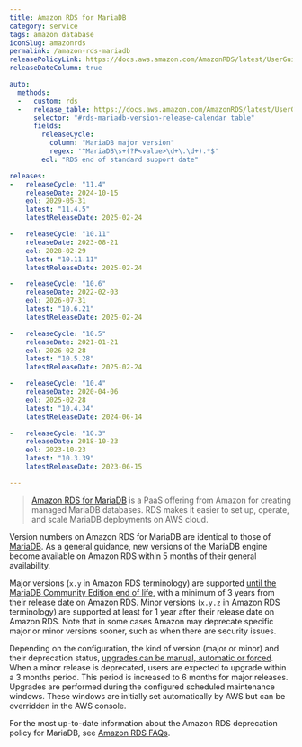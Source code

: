 ```yaml
---
title: Amazon RDS for MariaDB
category: service
tags: amazon database
iconSlug: amazonrds
permalink: /amazon-rds-mariadb
releasePolicyLink: https://docs.aws.amazon.com/AmazonRDS/latest/UserGuide/MariaDB.Concepts.VersionMgmt.html
releaseDateColumn: true

auto:
  methods:
  -   custom: rds
  -   release_table: https://docs.aws.amazon.com/AmazonRDS/latest/UserGuide/MariaDB.Concepts.VersionMgmt.html
      selector: "#rds-mariadb-version-release-calendar table"
      fields:
        releaseCycle:
          column: "MariaDB major version"
          regex: '^MariaDB\s+(?P<value>\d+\.\d+).*$'
        eol: "RDS end of standard support date"

releases:
-   releaseCycle: "11.4"
    releaseDate: 2024-10-15
    eol: 2029-05-31
    latest: "11.4.5"
    latestReleaseDate: 2025-02-24

-   releaseCycle: "10.11"
    releaseDate: 2023-08-21
    eol: 2028-02-29
    latest: "10.11.11"
    latestReleaseDate: 2025-02-24

-   releaseCycle: "10.6"
    releaseDate: 2022-02-03
    eol: 2026-07-31
    latest: "10.6.21"
    latestReleaseDate: 2025-02-24

-   releaseCycle: "10.5"
    releaseDate: 2021-01-21
    eol: 2026-02-28
    latest: "10.5.28"
    latestReleaseDate: 2025-02-24

-   releaseCycle: "10.4"
    releaseDate: 2020-04-06
    eol: 2025-02-28
    latest: "10.4.34"
    latestReleaseDate: 2024-06-14

-   releaseCycle: "10.3"
    releaseDate: 2018-10-23
    eol: 2023-10-23
    latest: "10.3.39"
    latestReleaseDate: 2023-06-15

---
```


> [Amazon RDS for MariaDB](https://aws.amazon.com/rds/mariadb) is a PaaS offering from Amazon for
> creating managed MariaDB databases. RDS makes it easier to set up, operate, and
> scale MariaDB deployments on AWS cloud.

Version numbers on Amazon RDS for MariaDB are identical to those of [MariaDB](/mariadb). As a general
guidance, new versions of the MariaDB engine become available on Amazon RDS within 5 months of their
general availability.

Major versions (`x.y` in Amazon RDS terminology) are supported [until the MariaDB Community
Edition end of life](/mariadb), with a minimum of 3 years from their release date on Amazon RDS.
Minor versions (`x.y.z` in Amazon RDS terminology) are supported at least for 1 year after their
release date on Amazon RDS. Note that in some cases Amazon may deprecate specific major or minor
versions sooner, such as when there are security issues.

Depending on the configuration, the kind of version (major or minor) and their deprecation status,
[upgrades can be manual, automatic or forced](https://aws.amazon.com/rds/faqs/#How_do_I_control_if_and_when_the_engine_version_of_my_DB_instance_is_upgraded_to_new_supported_versions.3F).
When a minor release is deprecated, users are expected to upgrade within a 3 months period. This
period is increased to 6 months for major releases. Upgrades are performed during the configured
scheduled maintenance windows. These windows are initially set automatically by AWS but can be
overridden in the AWS console.

For the most up-to-date information about the Amazon RDS deprecation policy for MariaDB, see [Amazon
RDS FAQs](http://aws.amazon.com/rds/faqs/).
